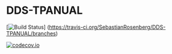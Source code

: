 # DDS-TPANUAL

[![Build
Status](https://travis-ci.org/SebastianRosenberg/DDS-TPANUAL.svg?branch=entrega.7)]
(https://travis-ci.org/SebastianRosenberg/DDS-TPANUAL/branches)

[![codecov.io](http://codecov.io/github/SebastianRosenberg/DDS-TPANUAL/coverage.svg?branch=entrega.7)](http://codecov.io/github/SebastianRosenberg/DDS-TPANUAL?branch=entrega.7)
